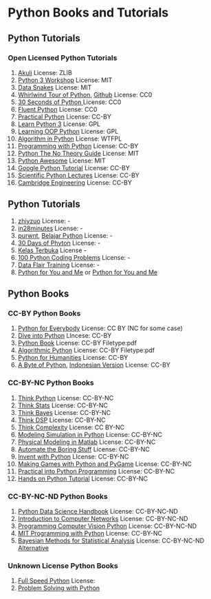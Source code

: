 # Python Books and Tutorials

## Python Tutorials

### Open Licensed Python Tutorials
1. [Akuli](https://github.com/Akuli/python-tutorial) License: ZLIB
1. [Python 3 Workshop](https://github.com/ishpreet-singh/python3-workshop) License: MIT
1. [Data Snakes](https://github.com/datasnakes/python-hands-on-tutorial) License: MIT
1. [Whirlwind Tour of Python](https://nbviewer.jupyter.org/github/jakevdp/WhirlwindTourOfPython/blob/master/Index.ipynb), [Github](https://github.com/jakevdp/WhirlwindTourOfPython) License: CC0
1. [30 Seconds of Python ](https://github.com/30-seconds/30-seconds-of-python) License: CC0
1. [Fluent Python](https://github.com/cundi/fluent-python) License: CC0
1. [Practical Python](https://github.com/dabeaz-course/practical-python) License: CC-BY
1. [Learn Python 3](https://github.com/michaelliao/learn-python3) License: GPL
1. [Learning OOP Python](https://github.com/josharsh/Learning-Object-Oriented-Python) License: GPL
1. [Algorithm in Python](https://github.com/prakhar1989/Algorithms) License: WTFPL
1. [Programming with Python](https://swcarpentry.github.io/python-novice-inflammation/index.html) License: CC-BY
1. [Python The No Theory Guide](https://github.com/iArunava/Python-TheNoTheoryGuide) License: MIT
1. [Python Awesome](https://github.com/gautam1858/python-awesome) License: MIT
1. [Google Python Tutorial](https://developers.google.com/edu/python/) License: CC-BY
1. [Scientific Python Lectures](https://github.com/jrjohansson/scientific-python-lectures) License: CC-BY
1. [Cambridge Engineering](https://github.com/CambridgeEngineering/PartIA-Computing-Michaelmas) License: CC-BY

## Python Tutorials
1. [zhiyzuo](https://github.com/zhiyzuo/python-tutorial) License: -
1. [in28minutes](https://github.com/in28minutes/python-tutorial-for-beginners) License: -
1. [purwnt](https://github.com/purwnt/Belajarpython), [Belajar Python](https://github.com/belajarpythoncom/belajarpython.com/tree/master/tutorials) License: -
1. [30 Days of Phyton](https://github.com/codingforentrepreneurs/30-Days-of-Python) License: -
1. [Kelas Terbuka](https://github.com/kelasterbuka) License -
1. [100 Python Coding Problems](https://github.com/ProgrammingHero1/100-plus-python-coding-problems-with-solutions) License: -
1. [Data Flair Training](https://data-flair.training/blogs/python-tutorials-home/) License: -
1. [Python for You and Me](https://pymbook.readthedocs.io/en/py3/) or [Python for You and Me](https://pymbook.readthedocs.io/en/latest/)

## Python Books

### CC-BY Python Books
1. [Python for Everybody](https://www.py4e.com/book) License: CC BY (NC for some case)
1. [Dive into Python](https://diveintopython3.problemsolving.io/) LIncese: CC-BY
1. [Python Book](https://goalkicker.com/PythonBook/) License: CC-BY Filetype:pdf
1. [Algorithmic Python](https://www.eecs.wsu.edu/~schneidj/swan/) License: CC-BY Filetype:pdf
1. [Python for Humanities](https://www.karsdorp.io/python-course/) License: CC-BY
1. [A Byte of Python](https://python.swaroopch.com/), [Indonesian Version](https://github.com/asofyan/byte_of_python) License: CC-BY

### CC-BY-NC Python Books
1. [Think Python](https://greenteapress.com/wp/think-python-2e/) License: CC-BY-NC
1. [Think Stats](http://greenteapress.com/thinkstats2/html/index.html) License: CC-BY-NC
1. [Think Bayes](http://greenteapress.com/thinkstats2/html/index.html) License: CC-BY-NC
1. [Think DSP](http://greenteapress.com/thinkdsp/html/index.html) License: CC-BY-NC
1. [Think Complexity](http://greenteapress.com/complexity2/html/index.html) License: CC BY-NC
1. [Modeling Simulation in Python](https://github.com/AllenDowney/ModSimPy) License: CC-BY-NC
1. [Physical Modeling in Matlab](https://github.com/AllenDowney/PhysicalModelingInMatlab) License: CC-BY-NC
1. [Automate the Boring Stuff](https://automatetheboringstuff.com/) License: CC-BY-NC
1. [Invent with Python](http://inventwithpython.com/invent4thed/) LIcense: CC-BY-NC
1. [Making Games with Python and PyGame](https://inventwithpython.com/pygame/) License: CC-BY-NC
1. [Practical into Python Programming](https://www.brianheinold.net/python/python_book.html) License: CC-BY-NC
1. [Hands on Python Tutorial](http://anh.cs.luc.edu/handsonPythonTutorial/ch1.html) License: CC-BY-NC

### CC-BY-NC-ND Python Books
1. [Python Data Science Handbook](https://jakevdp.github.io/PythonDataScienceHandbook/) License: CC-BY-NC-ND
1. [Introduction to Computer Networks](http://intronetworks.cs.luc.edu/current/html/) License: CC-BY-NC-ND
1. [Programming Computer Vision Python](http://programmingcomputervision.com/) License: CC-BY-NC-ND
1. [MIT Programming with Python](https://ocw.mit.edu/courses/electrical-engineering-and-computer-science/6-0001-introduction-to-computer-science-and-programming-in-python-fall-2016/) License: CC-BY-NC
1. [Bayesian Methods for Statistical Analysis](https://press.anu.edu.au/publications/bayesian-methods-statistical-analysis) License: CC-BY-NC-ND [Alternative](https://library.oapen.org/handle/20.500.12657/32424)

### Unknown License Python Books
1. [Full Speed Python](https://github.com/joaoventura/full-speed-python) License:
2. [Problem Solving with Python](https://runestone.academy/runestone/books/published/pythonds/index.html)